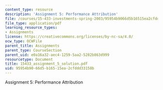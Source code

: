 ```yaml
---
content_type: resource
description: 'Assignment 5: Performance Attribution'
file: /courses/15-433-investments-spring-2003/95954b9066d5b16515ea2cfddd33158b_15433_assignment_5_solution.pdf
file_type: application/pdf
learning_resource_types:
- Assignments
license: https://creativecommons.org/licenses/by-nc-sa/4.0/
ocw_type: OCWFile
parent_title: Assignments
parent_type: CourseSection
parent_uid: e0a16a32-aec4-1259-5aa2-5282b863d999
resourcetype: Document
title: 15433_assignment_5_solution.pdf
uid: 95954b90-66d5-b165-15ea-2cfddd33158b
---
```

Assignment 5: Performance Attribution